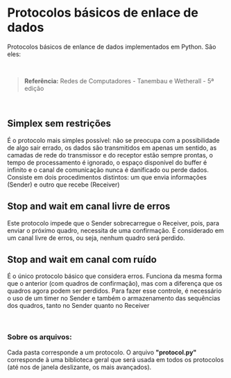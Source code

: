 # Protocolos básicos de enlace de dados
<p>Protocolos básicos de enlance de dados implementados em Python. São eles:</p>
<br>

> <b>Referência:</b> Redes de Computadores - Tanembau e Wetherall - 5ª edição

<br>

## Simplex sem restrições
<p>É o protocolo mais simples possível: não se preocupa com a possibilidade de algo sair errado, os dados são transmitidos em apenas um sentido, as camadas de rede do transmissor e do receptor estão sempre prontas, o tempo de processamento é ignorado, o espaço disponível do buffer é infinito e o canal de comunicação nunca é danificado ou perde dados.
Consiste em dois procedimentos distintos: um que envia informações (Sender) e outro que recebe (Receiver)</p>

## Stop and wait em canal livre de erros
<p>Este protocolo impede que o Sender sobrecarregue o Receiver, pois, para enviar o próximo quadro, necessita de uma confirmação. É considerado em um canal livre de erros, ou seja, nenhum quadro será perdido.</p>

## Stop and wait em canal com ruído
<p>É o único protocolo básico que considera erros. Funciona da mesma forma que o anterior (com quadros de confirmação), mas com a diferença que os quadros agora podem ser perdidos. Para fazer esse controle, é necessário o uso de um timer no Sender e também o armazenamento das sequências dos quadros, tanto no Sender quanto no Receiver</p>

</br>


### Sobre os arquivos:
Cada pasta corresponde a um protocolo. O arquivo <b>"protocol.py"</b> corresponde à uma biblioteca geral que será usada em todos os protocolos (até nos de janela deslizante, os mais avançados).

